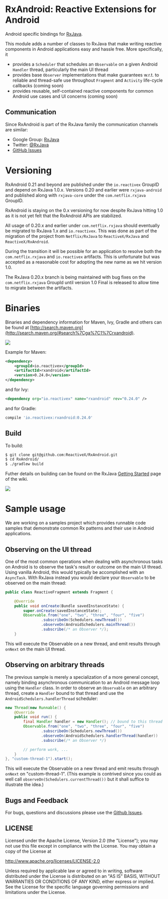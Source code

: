 # RxAndroid: Reactive Extensions for Android

Android specific bindings for [RxJava](http://github.com/ReactiveX/RxJava).

This module adds a number of classes to RxJava that make writing reactive components in 
Android applications easy and hassle free. More specifically, it

- provides a `Scheduler` that schedules an `Observable` on a given Android `Handler` thread, particularly the main UI thread
- provides base `Observer` implementations that make guarantees w.r.t. to reliable and thread-safe use throughout 
      `Fragment` and `Activity` life-cycle callbacks (coming soon)
- provides reusable, self-contained reactive components for common Android use cases and UI concerns (coming soon)

## Communication

Since RxAndroid is part of the RxJava family the communication channels are similar:

- Google Group: [RxJava](http://groups.google.com/d/forum/rxjava)
- Twitter: [@RxJava](http://twitter.com/RxJava)
- [GitHub Issues](https://github.com/ReactiveX/RxAndroid/issues)

# Versioning

RxAndroid 0.21 and beyond are published under the `io.reactivex` GroupID and depend on RxJava 1.0.x. Versions 0.20 and earlier were `rxjava-android` and published along with `rxjava-core` under the `com.netflix.rxjava` GroupID.

RxAndroid is staying on the 0.x versioning for now despite RxJava hitting 1.0 as it is not yet felt that the RxAndroid APIs are stabilized.

All usage of 0.20.x and earlier under `com.netflix.rxjava` should eventually be migrated to RxJava 1.x and `io.reactivex`. This was done as part of the migration of the project from `Netflix/RxJava` to `ReactiveX/RxJava` and `ReactiveX/RxAndroid`.

During the transition it will be possible for an application to resolve both the `com.netflix.rxjava` and `io.reactivex` artifacts. This is unfortunate but was accepted as a reasonable cost for adopting the new name as we hit version 1.0.

The RxJava 0.20.x branch is being maintained with bug fixes on the `com.netflix.rxjava` GroupId until version 1.0 Final is released to allow time to migrate between the artifacts.

# Binaries

Binaries and dependency information for Maven, Ivy, Gradle and others can be found at [http://search.maven.org](http://search.maven.org/#search%7Cga%7C1%7Crxandroid).

<a href='http://search.maven.org/#search%7Cga%7C1%7Crxandroid'><img src='http://img.shields.io/maven-central/v/io.reactivex/rxandroid.svg'></a>

Example for Maven:

```xml
<dependency>
    <groupId>io.reactivex</groupId>
    <artifactId>rxandroid</artifactId>
    <version>0.24.0</version>
</dependency>
```

and for Ivy:

```xml
<dependency org="io.reactivex" name="rxandroid" rev="0.24.0" />
```

and for Gradle:
```groovy
compile 'io.reactivex:rxandroid:0.24.0'
```

## Build

To build:

```bash
$ git clone git@github.com:ReactiveX/RxAndroid.git
$ cd RxAndroid/
$ ./gradlew build
```

Futher details on building can be found on the RxJava [Getting Started](https://github.com/ReactiveX/RxJava/wiki/Getting-Started) page of the wiki.

<a href='https://travis-ci.org/ReactiveX/RxAndroid/builds'><img src='https://travis-ci.org/ReactiveX/RxAndroid.svg?branch=0.x'></a>


# Sample usage

We are working on a samples project which provides runnable code samples that demonstrate common Rx patterns and
their use in Android applications.

## Observing on the UI thread

One of the most common operations when dealing with asynchronous tasks on Android is to observe the task's
result or outcome on the main UI thread. Using vanilla Android, this would
typically be accomplished with an `AsyncTask`. With RxJava instead you would declare your `Observable`
to be observed on the main thread:

```java
public class ReactiveFragment extends Fragment {

    @Override
    public void onCreate(Bundle savedInstanceState) {
        super.onCreate(savedInstanceState);
        Observable.from("one", "two", "three", "four", "five")
                .subscribeOn(Schedulers.newThread())
                .observeOn(AndroidSchedulers.mainThread())
                .subscribe(/* an Observer */);
    }
```

This will execute the Observable on a new thread, and emit results through `onNext` on the main UI thread.

## Observing on arbitrary threads
The previous sample is merely a specialization of a more general concept, namely binding asynchronous
communication to an Android message loop using the `Handler` class. In order to observe an `Observable`
on an arbitrary thread, create a `Handler` bound to that thread and use the `AndroidSchedulers.handlerThread`
scheduler:

```java
new Thread(new Runnable() {
    @Override
    public void run() {
        final Handler handler = new Handler(); // bound to this thread
        Observable.from("one", "two", "three", "four", "five")
                .subscribeOn(Schedulers.newThread())
                .observeOn(AndroidSchedulers.handlerThread(handler))
                .subscribe(/* an Observer */)

        // perform work, ...
    }
}, "custom-thread-1").start();
```

This will execute the Observable on a new thread and emit results through `onNext` on "custom-thread-1".
(This example is contrived since you could as well call `observeOn(Schedulers.currentThread())` but it
shall suffice to illustrate the idea.)


## Bugs and Feedback

For bugs, questions and discussions please use the [Github Issues](https://github.com/ReactiveX/RxAndroid/issues).


## LICENSE

Licensed under the Apache License, Version 2.0 (the "License");
you may not use this file except in compliance with the License.
You may obtain a copy of the License at

<http://www.apache.org/licenses/LICENSE-2.0>

Unless required by applicable law or agreed to in writing, software
distributed under the License is distributed on an "AS IS" BASIS,
WITHOUT WARRANTIES OR CONDITIONS OF ANY KIND, either express or implied.
See the License for the specific language governing permissions and
limitations under the License.


